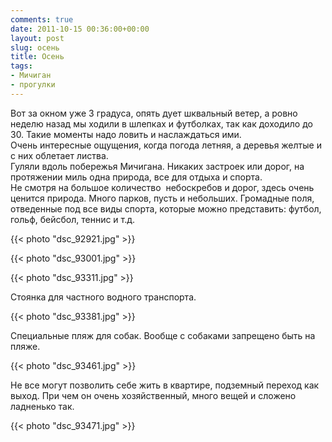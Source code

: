 ```yaml
---
comments: true
date: 2011-10-15 00:36:00+00:00
layout: post
slug: осень
title: Осень
tags:
- Мичиган
- прогулки
---
```


Вот за окном уже 3 градуса, опять дует шквальный ветер, а ровно неделю назад мы ходили в шлепках и футболках, так как доходило до 30. Такие моменты надо ловить и наслаждаться ими.  
Очень интересные ощущения, когда погода летняя, а деревья желтые и с них облетает листва.  
Гуляли вдоль побережья Мичигана. Никаких застроек или дорог, на протяжении миль одна природа, все для отдыха и спорта.   
Не смотря на большое количество  небоскребов и дорог, здесь очень ценится природа. Много парков, пусть и небольших. Громадные поля, отведенные под все виды спорта, которые можно представить: футбол, гольф, бейсбол, теннис и т.д.  
  


{{< photo "dsc_92921.jpg" >}}

  


{{< photo "dsc_93001.jpg" >}}

  


{{< photo "dsc_93311.jpg" >}}

  


Стоянка для частного водного транспорта.

{{< photo "dsc_93381.jpg" >}}

  
Специальные пляж для собак. Вообще с собаками запрещено быть на пляже.  


{{< photo "dsc_93461.jpg" >}}

  
Не все могут позволить себе жить в квартире, подземный переход как выход. При чем он очень хозяйственный, много вещей и сложено ладненько так.  


{{< photo "dsc_93471.jpg" >}}

  
  


